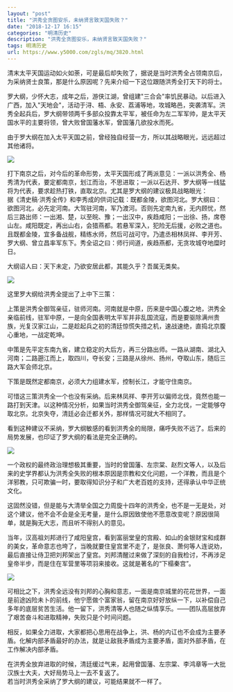 ```yaml
---
layout: "post"
title: "洪秀全贪图安乐，未纳贤言致天国失败？"
date: "2018-12-17 16:15"
categories: "明清历史"
description: "洪秀全贪图安乐，未纳贤言致天国失败？"
tags: 明清历史
url: https://www.y5000.com/zgls/mq/3820.html
---
```






清末太平天国运动如火如荼，可是最后却失败了，据说是当时洪秀全占领南京后，为采纳贤士良策，那是什么原因呢？先来介绍一下这位跟随洪秀全打天下的将士。

罗大纲，少怀大志，成年之后，游侠江湖，曾组建"三合会"率饥民暴动。以后进入广西，加入"天地会"，活动于浔、梧、永安、荔浦等地，攻城略邑，突袭清军。洪秀全起兵后，罗大纲带领两千多部众投靠太平军，被任命为左二军军帅，是太平天国水平的主要将领，曾大败曾国藩水军，曾国藩几欲投水而死。

由于罗大纲在加入太平天国之前，曾经独自经营一方，所以其战略眼光，远远超过其他诸将。

![](https://img.y5000.com/uploads/allimg/161025/13110AG5-0.jpg)

打下南京之后，对今后的革命形势，太平天国形成了两派意见：一派以洪秀全、杨秀清为代表，要定都南京，划江而治，不思进取；一派以石达开、罗大纲等一线猛将为代表，要求趁热打铁，直取北京。尤其是罗大纲的建议极具战略眼光：  
据《清史稿·洪秀全传》和李秀成的供词记载：既都金陵，欲图河北。罗大纲曰：欲图河北，必先定河南。大驾驻河南，军乃渡河。否则先定南九省，无内顾忧，然后三路出师：一出湘、楚，以至皖、豫；一出汉中，疾趋咸阳；一出徐、扬，席卷山左。咸阳既定，再出山右，会猎燕都。若悬军深入，犯险无后援，必败之道也。且既都金陵，宜多备战舰，精练水师，然后可战可守。乃遣丞相林凤祥、李开芳、罗大纲、曾立昌率军东下。秀全诏之曰：师行间道，疾趋燕都，无贪攻城夺地糜时日。

大纲诏人曰：天下未定，乃欲安居此都，其能久乎？吾属无类矣。

![](https://img.y5000.com/uploads/allimg/161025/8-161025131345618.jpg)

这里罗大纲给洪秀全提出了上中下三策：

上策是洪秀全御驾亲征，驻师河南。河南就是中原，历来是中国心腹之地，洪秀全亲临前线，驻军中原，一是向全国表明太平军并非乱国流寇，而是要驱除满州贵族，光复汉家江山，二是趁起兵之初的清廷惊慌失措之机，速战速绝，直捣北京腹心重地，一战定乾坤。

中策是先平定东南九省，建立稳定的大后方，再三分路出师。一路从湖南、湖北入河南；二路遡江而上，取四川，夺长安；三路是从徐州、扬州，夺取山东，随后三路大军会师北京。

下策是既然定都南京，必须大力组建水军，控制长江，才能守住南京。

可惜这三策洪秀全一个也没有采纳。后来林凤祥、李开芳以偏师北伐，竟然也能一路打到天津。以这种情况分析，如果当时洪秀全御驾亲征，全力北伐，一定能够夺取北京。北京失夺，清廷必会迁都关外，那样情况可就大不相同了。

看到这种建议不采纳，罗大纲敏感的看到洪秀全的局限，痛呼失败不远了。后来的局势发展，也印证了罗大纲的看法是完全正确的。

![](https://img.y5000.com/uploads/allimg/161025/8-161025131401L7.jpg)

一个政权的最终政治理想极其重要，当时的曾国藩、左宗棠、赵烈文等人，以及后来的史学界都认为洪秀全失败的根本原因是宗教和文化问题，一个洋教，而且是个洋邪教，只可欺骗一时，要取得知识分子和广大老百姓的支持，还得承认中华正统文化。

这固然没错，但是能与大清举全国之力周旋十四年的洪秀全，也不是一无是处，对这个建议，他不会不会是全无考量，是什么原因致使他不愿意改变呢？原因很简单，就是胸无大志，而且听不得别人的意见。

当年，汉高祖刘邦进行了咸阳皇宫，看到富丽堂皇的宫殿、如山的金银财宝和成群的美女，革命意志也垮了，当晚就要住皇宫里不走了，是张良、萧何等人连说劝，最后直接让侍卫把刘邦架出了皇宫。刘邦清醒过来做了深刻的自我检讨，不再涉足皇帝半步，而是住在军营里等项羽来接收。这就是著名的“下榻秦宫”。

![](https://img.y5000.com/uploads/allimg/161025/8-161025131412T0.jpg)

可相比之下，洪秀全远没有刘邦的心胸和意志，一面是南京城里的花花世界，一面是前途凶险未卜的前线，他宁愿做个富家翁，留在南京好好放纵一下，以补偿自己多年的底层贫苦生活。他一留下，洪秀清等人也随之纵情享乐。——团队高层放弃了艰苦奋斗和进取精神，失败只是个时间问题。

相反，如果全力进取，大家都把心思用在战争上，洪、杨的内讧也不会成为主要矛盾。化解内部矛盾最好的办法，就是让敌我矛盾成为主要矛盾，面对外部矛盾，在工作解决内部矛盾。

在洪秀全放弃进取的时候，清廷缓过气来，起用曾国藩、左宗棠、李鸿章等一大批汉族士大夫，大好局势马上一去不复返了。  
若当时洪秀全采纳了罗大纲的建议，可能结果就不一样了。
